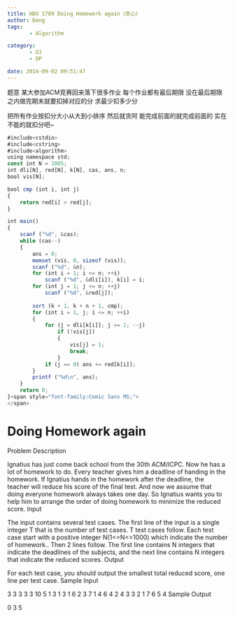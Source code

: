 ```yaml
---
title: HDU 1789 Doing Homework again（贪心）
author: Deng
tags: 
       - Algorithm

category: 
       - OJ
       - DP

date: 2014-09-02 09:51:47
---
```

题意 某大参加ACM竞赛回来落下很多作业 每个作业都有最后期限 没在最后期限之内做完期末就要扣掉对应的分 求最少扣多少分

把所有作业按扣分大小从大到小排序 然后就贪阿 能完成前面的就完成前面的 实在不能的就扣分吧~

```js 
#include<cstdio>
#include<cstring>
#include<algorithm>
using namespace std;
const int N = 1005;
int dli[N], red[N], k[N], cas, ans, n;
bool vis[N];

bool cmp (int i, int j)
{
    return red[i] > red[j];
}

int main()
{
    scanf ("%d", &cas);
    while (cas--)
    {
        ans = 0;
        memset (vis, 0, sizeof (vis));
        scanf ("%d", &n);
        for (int i = 1; i <= n; ++i)
            scanf ("%d", &dli[i]), k[i] = i;
        for (int j = 1; j <= n; ++j)
            scanf ("%d", &red[j]);
            
        sort (k + 1, k + n + 1, cmp);
        for (int i = 1, j; i <= n; ++i)
        {
            for (j = dli[k[i]]; j >= 1; --j)
                if (!vis[j])
                {
                    vis[j] = 1;
                    break;
                }
            if (j == 0) ans += red[k[i]];
        }
        printf ("%d\n", ans);
    }
    return 0;
}<span style="font-family:Comic Sans MS;">
</span>
```

# Doing Homework again

Problem Description

Ignatius has just come back school from the 30th ACM/ICPC. Now he has a lot of homework to do. Every teacher gives him a deadline of handing in the homework. If Ignatius hands in the homework after the deadline, the teacher will reduce his score of the final test. And now we assume that doing everyone homework always takes one day. So Ignatius wants you to help him to arrange the order of doing homework to minimize the reduced score.
Input

The input contains several test cases. The first line of the input is a single integer T that is the number of test cases. T test cases follow.
Each test case start with a positive integer N(1<=N<=1000) which indicate the number of homework.. Then 2 lines follow. The first line contains N integers that indicate the deadlines of the subjects, and the next line contains N integers that indicate the reduced scores.
Output

For each test case, you should output the smallest total reduced score, one line per test case.
Sample Input

3 3 3 3 3 10 5 1 3 1 3 1 6 2 3 7 1 4 6 4 2 4 3 3 2 1 7 6 5 4
Sample Output

0 3 5